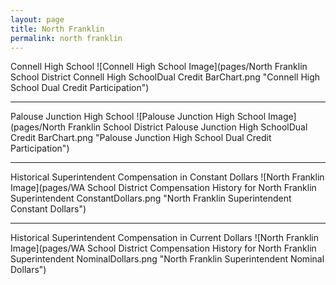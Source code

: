 ```yaml
---
layout: page
title: North Franklin
permalink: north franklin
---
```



Connell High School
![Connell High School Image](pages/North Franklin School District Connell High SchoolDual Credit BarChart.png "Connell High School Dual Credit Participation")

___

Palouse Junction High School
![Palouse Junction High School Image](pages/North Franklin School District Palouse Junction High SchoolDual Credit BarChart.png "Palouse Junction High School Dual Credit Participation")

___

Historical Superintendent Compensation in Constant Dollars
![North Franklin Image](pages/WA School District Compensation History for North Franklin Superintendent ConstantDollars.png "North Franklin Superintendent Constant Dollars")

___

Historical Superintendent Compensation in Current Dollars
![North Franklin Image](pages/WA School District Compensation History for North Franklin Superintendent NominalDollars.png "North Franklin Superintendent Nominal Dollars")
